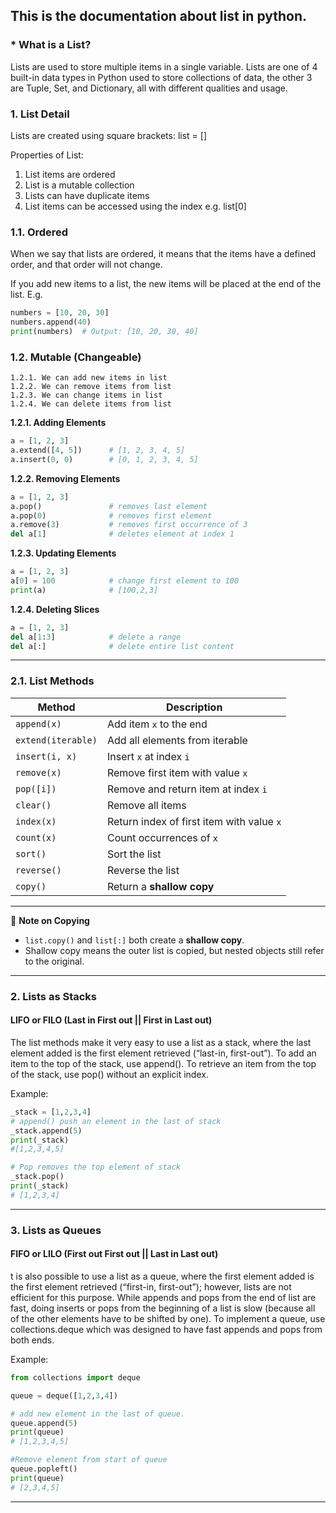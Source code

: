 ## This is the documentation about list in python.

### * What is a List?
Lists are used to store multiple items in a single variable.
Lists are one of 4 built-in data types in Python used to store collections of data,
the other 3 are Tuple, Set, and Dictionary, all with different qualities and usage.

### 1. List Detail
Lists are created using square brackets:
list = []

Properties of List:
1. List items are ordered
2. List is a mutable collection
3. Lists can have duplicate items
4. List items can be accessed using the index e.g. list[0]

### 1.1. Ordered
When we say that lists are ordered, it means that the items have a defined order, and that order will not change.

If you add new items to a list, the new items will be placed at the end of the list.
E.g.
```python
numbers = [10, 20, 30]
numbers.append(40)
print(numbers)  # Output: [10, 20, 30, 40]
```
### 1.2. Mutable (Changeable)  
    1.2.1. We can add new items in list
    1.2.2. We can remove items from list
    1.2.3. We can change items in list
    1.2.4. We can delete items from list

**1.2.1. Adding Elements**  
```python
a = [1, 2, 3]
a.extend([4, 5])      # [1, 2, 3, 4, 5]
a.insert(0, 0)        # [0, 1, 2, 3, 4, 5]
```

**1.2.2. Removing Elements**  
```python
a = [1, 2, 3]
a.pop()               # removes last element
a.pop(0)              # removes first element
a.remove(3)           # removes first occurrence of 3
del a[1]              # deletes element at index 1
```

**1.2.3. Updating Elements**  
```python
a = [1, 2, 3]
a[0] = 100            # change first element to 100
print(a)              # [100,2,3]
```

**1.2.4. Deleting Slices**  
```python
a = [1, 2, 3]
del a[1:3]            # delete a range
del a[:]              # delete entire list content
```

---

### 2.1. List Methods  

| Method              | Description |
|---------------------|-------------|
| `append(x)`         | Add item `x` to the end |
| `extend(iterable)`  | Add all elements from iterable |
| `insert(i, x)`      | Insert `x` at index `i` |
| `remove(x)`         | Remove first item with value `x` |
| `pop([i])`          | Remove and return item at index `i` |
| `clear()`           | Remove all items |
| `index(x)`          | Return index of first item with value `x` |
| `count(x)`          | Count occurrences of `x` |
| `sort()`            | Sort the list |
| `reverse()`         | Reverse the list |
| `copy()`            | Return a **shallow copy** |

---

📝 **Note on Copying**  
- `list.copy()` and `list[:]` both create a **shallow copy**.  
- Shallow copy means the outer list is copied, but nested objects still refer to the original.

---
### 2. Lists as Stacks
#### LIFO or FILO (Last in First out || First in Last out)

The list methods make it very easy to use a list as a stack, where the last element added is the first element retrieved (“last-in, first-out”). 
To add an item to the top of the stack, use append(). To retrieve an item from the top of the stack, use pop() without an explicit index. 

Example:
```python
_stack = [1,2,3,4]
# append() push an element in the last of stack
_stack.append(5)
print(_stack) 
#[1,2,3,4,5]

# Pop removes the top element of stack
_stack.pop()
print(_stack)
# [1,2,3,4]
```
---
### 3. Lists as Queues

#### FIFO or LILO (First out First out || Last in Last out)

t is also possible to use a list as a queue, where the first element added is the first element retrieved (“first-in, first-out”); however, lists are not efficient for this purpose. While appends and pops from the end of list are fast, doing inserts or pops from the beginning of a list is slow (because all of the other elements have to be shifted by one).
To implement a queue, use collections.deque which was designed to have fast appends and pops from both ends.

Example:
```python
from collections import deque

queue = deque([1,2,3,4])

# add new element in the last of queue.
queue.append(5)
print(queue) 
# [1,2,3,4,5]

#Remove element from start of queue
queue.popleft()
print(queue)
# [2,3,4,5]
```
---